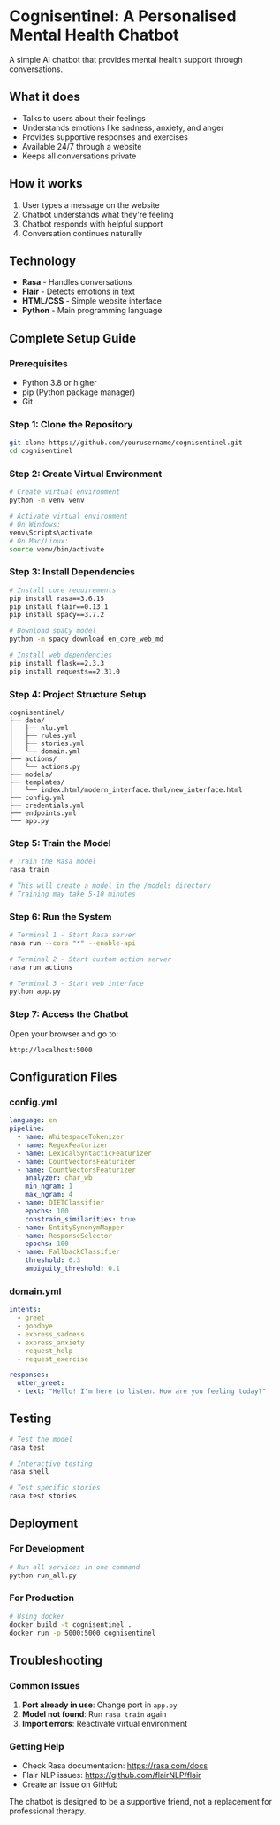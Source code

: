 # Cognisentinel: A Personalised Mental Health Chatbot

A simple AI chatbot that provides mental health support through conversations.

## What it does
- Talks to users about their feelings
- Understands emotions like sadness, anxiety, and anger
- Provides supportive responses and exercises
- Available 24/7 through a website
- Keeps all conversations private

## How it works
1. User types a message on the website
2. Chatbot understands what they're feeling
3. Chatbot responds with helpful support
4. Conversation continues naturally

## Technology
- **Rasa** - Handles conversations
- **Flair** - Detects emotions in text
- **HTML/CSS** - Simple website interface
- **Python** - Main programming language

## Complete Setup Guide

### Prerequisites
- Python 3.8 or higher
- pip (Python package manager)
- Git

### Step 1: Clone the Repository
```bash
git clone https://github.com/yourusername/cognisentinel.git
cd cognisentinel
```

### Step 2: Create Virtual Environment
```bash
# Create virtual environment
python -m venv venv

# Activate virtual environment
# On Windows:
venv\Scripts\activate
# On Mac/Linux:
source venv/bin/activate
```

### Step 3: Install Dependencies
```bash
# Install core requirements
pip install rasa==3.6.15
pip install flair==0.13.1
pip install spacy==3.7.2

# Download spaCy model
python -m spacy download en_core_web_md

# Install web dependencies
pip install flask==2.3.3
pip install requests==2.31.0
```

### Step 4: Project Structure Setup
```
cognisentinel/
├── data/
│   ├── nlu.yml
│   ├── rules.yml
│   ├── stories.yml
│   └── domain.yml
├── actions/
│   └── actions.py
├── models/
├── templates/
│   └── index.html/modern_interface.thml/new_interface.html
├── config.yml
├── credentials.yml
├── endpoints.yml
└── app.py
```

### Step 5: Train the Model
```bash
# Train the Rasa model
rasa train

# This will create a model in the /models directory
# Training may take 5-10 minutes
```

### Step 6: Run the System
```bash
# Terminal 1 - Start Rasa server
rasa run --cors "*" --enable-api

# Terminal 2 - Start custom action server
rasa run actions

# Terminal 3 - Start web interface
python app.py
```

### Step 7: Access the Chatbot
Open your browser and go to:
```
http://localhost:5000
```

## Configuration Files

### config.yml
```yaml
language: en
pipeline:
  - name: WhitespaceTokenizer
  - name: RegexFeaturizer
  - name: LexicalSyntacticFeaturizer
  - name: CountVectorsFeaturizer
  - name: CountVectorsFeaturizer
    analyzer: char_wb
    min_ngram: 1
    max_ngram: 4
  - name: DIETClassifier
    epochs: 100
    constrain_similarities: true
  - name: EntitySynonymMapper
  - name: ResponseSelector
    epochs: 100
  - name: FallbackClassifier
    threshold: 0.3
    ambiguity_threshold: 0.1
```

### domain.yml
```yaml
intents:
  - greet
  - goodbye
  - express_sadness
  - express_anxiety
  - request_help
  - request_exercise

responses:
  utter_greet:
  - text: "Hello! I'm here to listen. How are you feeling today?"
```

## Testing
```bash
# Test the model
rasa test

# Interactive testing
rasa shell

# Test specific stories
rasa test stories
```

## Deployment

### For Development
```bash
# Run all services in one command
python run_all.py
```

### For Production
```bash
# Using docker
docker build -t cognisentinel .
docker run -p 5000:5000 cognisentinel
```

## Troubleshooting

### Common Issues
1. **Port already in use**: Change port in `app.py`
2. **Model not found**: Run `rasa train` again
3. **Import errors**: Reactivate virtual environment

### Getting Help
- Check Rasa documentation: https://rasa.com/docs
- Flair NLP issues: https://github.com/flairNLP/flair
- Create an issue on GitHub

The chatbot is designed to be a supportive friend, not a replacement for professional therapy.
